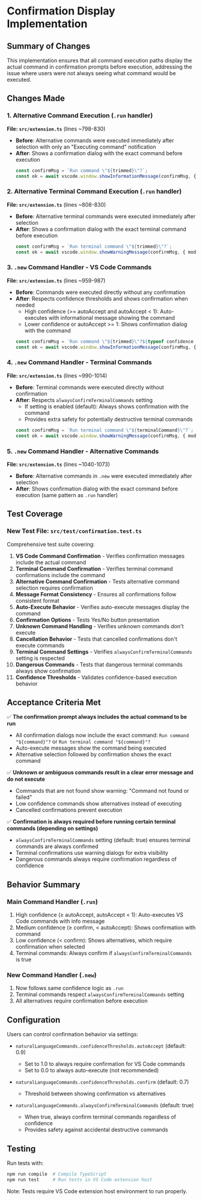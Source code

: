 # Confirmation Display Implementation

## Summary of Changes

This implementation ensures that all command execution paths display the actual command in confirmation prompts before execution, addressing the issue where users were not always seeing what command would be executed.

## Changes Made

### 1. Alternative Command Execution (`.run` handler)
**File: `src/extension.ts`** (lines ~798-830)

- **Before**: Alternative commands were executed immediately after selection with only an "Executing command" notification
- **After**: Shows a confirmation dialog with the exact command before execution
  ```typescript
  const confirmMsg = `Run command \"${trimmed}\"?`;
  const ok = await vscode.window.showInformationMessage(confirmMsg, { modal: true }, 'Yes', 'No');
  ```

### 2. Alternative Terminal Command Execution (`.run` handler)
**File: `src/extension.ts`** (lines ~808-830)

- **Before**: Alternative terminal commands were executed immediately after selection
- **After**: Shows a confirmation dialog with the exact terminal command before execution
  ```typescript
  const confirmMsg = `Run terminal command \"${trimmed}\"?`;
  const ok = await vscode.window.showWarningMessage(confirmMsg, { modal: true }, 'Yes', 'No');
  ```

### 3. `.new` Command Handler - VS Code Commands
**File: `src/extension.ts`** (lines ~959-987)

- **Before**: Commands were executed directly without any confirmation
- **After**: Respects confidence thresholds and shows confirmation when needed
  - High confidence (>= autoAccept and autoAccept < 1): Auto-executes with informational message showing the command
  - Lower confidence or autoAccept >= 1: Shows confirmation dialog with the command
  ```typescript
  const confirmMsg = `Run command \"${trimmed}\"?${typeof confidence === 'number' ? ` (confidence ${(confidence * 100).toFixed(1)}%)` : ''}`;
  const ok = await vscode.window.showInformationMessage(confirmMsg, { modal: true }, 'Yes', 'No');
  ```

### 4. `.new` Command Handler - Terminal Commands
**File: `src/extension.ts`** (lines ~990-1014)

- **Before**: Terminal commands were executed directly without confirmation
- **After**: Respects `alwaysConfirmTerminalCommands` setting
  - If setting is enabled (default): Always shows confirmation with the command
  - Provides extra safety for potentially destructive terminal commands
  ```typescript
  const confirmMsg = `Run terminal command \"${terminalCommand}\"?`;
  const ok = await vscode.window.showWarningMessage(confirmMsg, { modal: true }, 'Yes', 'No');
  ```

### 5. `.new` Command Handler - Alternative Commands
**File: `src/extension.ts`** (lines ~1040-1073)

- **Before**: Alternative commands in `.new` were executed immediately after selection
- **After**: Shows confirmation dialog with the exact command before execution (same pattern as `.run` handler)

## Test Coverage

### New Test File: `src/test/confirmation.test.ts`

Comprehensive test suite covering:

1. **VS Code Command Confirmation** - Verifies confirmation messages include the actual command
2. **Terminal Command Confirmation** - Verifies terminal command confirmations include the command
3. **Alternative Command Confirmation** - Tests alternative command selection requires confirmation
4. **Message Format Consistency** - Ensures all confirmations follow consistent format
5. **Auto-Execute Behavior** - Verifies auto-execute messages display the command
6. **Confirmation Options** - Tests Yes/No button presentation
7. **Unknown Command Handling** - Verifies unknown commands don't execute
8. **Cancellation Behavior** - Tests that cancelled confirmations don't execute commands
9. **Terminal Command Settings** - Verifies `alwaysConfirmTerminalCommands` setting is respected
10. **Dangerous Commands** - Tests that dangerous terminal commands always show confirmation
11. **Confidence Thresholds** - Validates confidence-based execution behavior

## Acceptance Criteria Met

✅ **The confirmation prompt always includes the actual command to be run**
- All confirmation dialogs now include the exact command: `Run command "${command}"?` or `Run terminal command "${command}"?`
- Auto-execute messages show the command being executed
- Alternative selection followed by confirmation shows the exact command

✅ **Unknown or ambiguous commands result in a clear error message and do not execute**
- Commands that are not found show warning: "Command not found or failed"
- Low confidence commands show alternatives instead of executing
- Cancelled confirmations prevent execution

✅ **Confirmation is always required before running certain terminal commands (depending on settings)**
- `alwaysConfirmTerminalCommands` setting (default: true) ensures terminal commands are always confirmed
- Terminal confirmations use warning dialogs for extra visibility
- Dangerous commands always require confirmation regardless of confidence

## Behavior Summary

### Main Command Handler (`.run`)
1. High confidence (≥ autoAccept, autoAccept < 1): Auto-executes VS Code commands with info message
2. Medium confidence (≥ confirm, < autoAccept): Shows confirmation with command
3. Low confidence (< confirm): Shows alternatives, which require confirmation when selected
4. Terminal commands: Always confirm if `alwaysConfirmTerminalCommands` is true

### New Command Handler (`.new`)
1. Now follows same confidence logic as `.run`
2. Terminal commands respect `alwaysConfirmTerminalCommands` setting
3. All alternatives require confirmation before execution

## Configuration

Users can control confirmation behavior via settings:

- `naturalLanguageCommands.confidenceThresholds.autoAccept` (default: 0.9)
  - Set to 1.0 to always require confirmation for VS Code commands
  - Set to 0.0 to always auto-execute (not recommended)
  
- `naturalLanguageCommands.confidenceThresholds.confirm` (default: 0.7)
  - Threshold between showing confirmation vs alternatives

- `naturalLanguageCommands.alwaysConfirmTerminalCommands` (default: true)
  - When true, always confirm terminal commands regardless of confidence
  - Provides safety against accidental destructive commands

## Testing

Run tests with:
```bash
npm run compile  # Compile TypeScript
npm run test     # Run tests in VS Code extension host
```

Note: Tests require VS Code extension host environment to run properly.
